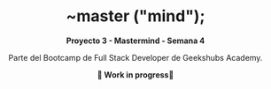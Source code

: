 <h1 align="center"> ~master ("mind");</h1>


__<p align="center">Proyecto 3 - Mastermind - Semana 4</p>__


<p align="center">Parte del Bootcamp de Full Stack Developer de Geekshubs Academy.</p>
<p 

<table align="center">
<tr>
<td><b>🚧 Work in progress🚧
</td>
</tr>
</table> 